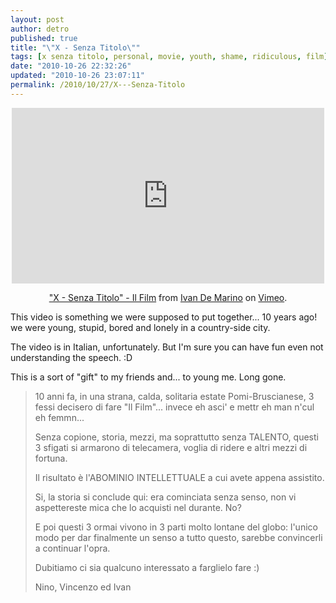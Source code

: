 ```yaml
---
layout: post
author: detro
published: true
title: "\"X - Senza Titolo\""
tags: [x senza titolo, personal, movie, youth, shame, ridiculous, film]
date: "2010-10-26 22:32:26"
updated: "2010-10-26 23:07:11"
permalink: /2010/10/27/X---Senza-Titolo
---
```


<div align="center">
<iframe src="http://player.vimeo.com/video/16191283" width="500" height="281" frameborder="0"></iframe><p><a href="http://vimeo.com/16191283">"X - Senza Titolo" - Il Film</a> from <a href="http://vimeo.com/user5058666">Ivan De Marino</a> on <a href="http://vimeo.com">Vimeo</a>.</p>
</div>

This video is something we were supposed to put together... 10 years ago! we were young, stupid, bored and lonely in a country-side city.

The video is in Italian, unfortunately. But I'm sure you can have fun even not understanding the speech. :D

This is a sort of "gift" to my friends and... to young me. Long gone.

<blockquote>
10 anni fa, in una strana, calda, solitaria estate Pomi-Bruscianese, 3 fessi decisero di fare "Il Film"... invece eh asci' e mettr eh man n'cul eh femmn...

Senza copione, storia, mezzi, ma soprattutto senza TALENTO, questi 3 sfigati si armarono di telecamera, voglia di ridere e altri mezzi di fortuna.

Il risultato è l'ABOMINIO INTELLETTUALE a cui avete appena assistito.

Si, la storia si conclude qui: era cominciata senza senso, non vi aspettereste mica che lo acquisti nel durante. No?

E poi questi 3 ormai vivono in 3 parti molto lontane del globo: l'unico modo per dar finalmente un senso a tutto questo, sarebbe convincerli a continuar l'opra.

Dubitiamo ci sia qualcuno interessato a farglielo fare :)


Nino, Vincenzo ed Ivan
</blockquote>
